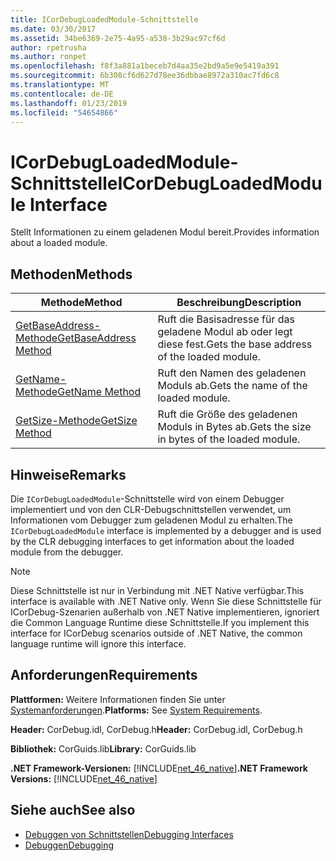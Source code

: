 ```yaml
---
title: ICorDebugLoadedModule-Schnittstelle
ms.date: 03/30/2017
ms.assetid: 34be6369-2e75-4a95-a538-3b29ac97cf6d
author: rpetrusha
ms.author: ronpet
ms.openlocfilehash: f8f3a881a1beceb7d4aa35e2bd9a5e9e5419a391
ms.sourcegitcommit: 6b308cf6d627d78ee36dbbae8972a310ac7fd6c8
ms.translationtype: MT
ms.contentlocale: de-DE
ms.lasthandoff: 01/23/2019
ms.locfileid: "54654866"
---
```

# <a name="icordebugloadedmodule-interface"></a><span data-ttu-id="f167a-102">ICorDebugLoadedModule-Schnittstelle</span><span class="sxs-lookup"><span data-stu-id="f167a-102">ICorDebugLoadedModule Interface</span></span>
<span data-ttu-id="f167a-103">Stellt Informationen zu einem geladenen Modul bereit.</span><span class="sxs-lookup"><span data-stu-id="f167a-103">Provides information about a loaded module.</span></span>  
  
## <a name="methods"></a><span data-ttu-id="f167a-104">Methoden</span><span class="sxs-lookup"><span data-stu-id="f167a-104">Methods</span></span>  
  
|<span data-ttu-id="f167a-105">Methode</span><span class="sxs-lookup"><span data-stu-id="f167a-105">Method</span></span>|<span data-ttu-id="f167a-106">Beschreibung</span><span class="sxs-lookup"><span data-stu-id="f167a-106">Description</span></span>|  
|------------|-----------------|  
|[<span data-ttu-id="f167a-107">GetBaseAddress-Methode</span><span class="sxs-lookup"><span data-stu-id="f167a-107">GetBaseAddress Method</span></span>](../../../../docs/framework/unmanaged-api/debugging/icordebugloadedmodule-getbaseaddress-method.md)|<span data-ttu-id="f167a-108">Ruft die Basisadresse für das geladene Modul ab oder legt diese fest.</span><span class="sxs-lookup"><span data-stu-id="f167a-108">Gets the base address of the loaded module.</span></span>|  
|[<span data-ttu-id="f167a-109">GetName-Methode</span><span class="sxs-lookup"><span data-stu-id="f167a-109">GetName Method</span></span>](../../../../docs/framework/unmanaged-api/debugging/icordebugloadedmodule-getname-method.md)|<span data-ttu-id="f167a-110">Ruft den Namen des geladenen Moduls ab.</span><span class="sxs-lookup"><span data-stu-id="f167a-110">Gets the name of the loaded module.</span></span>|  
|[<span data-ttu-id="f167a-111">GetSize-Methode</span><span class="sxs-lookup"><span data-stu-id="f167a-111">GetSize Method</span></span>](../../../../docs/framework/unmanaged-api/debugging/icordebugloadedmodule-getsize-method.md)|<span data-ttu-id="f167a-112">Ruft die Größe des geladenen Moduls in Bytes ab.</span><span class="sxs-lookup"><span data-stu-id="f167a-112">Gets the size in bytes of the loaded module.</span></span>|  
  
## <a name="remarks"></a><span data-ttu-id="f167a-113">Hinweise</span><span class="sxs-lookup"><span data-stu-id="f167a-113">Remarks</span></span>  
 <span data-ttu-id="f167a-114">Die `ICorDebugLoadedModule`-Schnittstelle wird von einem Debugger implementiert und von den CLR-Debugschnittstellen verwendet, um Informationen vom Debugger zum geladenen Modul zu erhalten.</span><span class="sxs-lookup"><span data-stu-id="f167a-114">The `ICorDebugLoadedModule` interface is implemented by a debugger and is used by the CLR debugging interfaces to get information about the loaded module from the debugger.</span></span>  
  
> [!NOTE]
>  <span data-ttu-id="f167a-115">Diese Schnittstelle ist nur in Verbindung mit .NET Native verfügbar.</span><span class="sxs-lookup"><span data-stu-id="f167a-115">This interface is available with .NET Native only.</span></span> <span data-ttu-id="f167a-116">Wenn Sie diese Schnittstelle für ICorDebug-Szenarien außerhalb von .NET Native implementieren, ignoriert die Common Language Runtime diese Schnittstelle.</span><span class="sxs-lookup"><span data-stu-id="f167a-116">If you implement this interface for ICorDebug scenarios outside of .NET Native, the common language runtime will ignore this interface.</span></span>  
  
## <a name="requirements"></a><span data-ttu-id="f167a-117">Anforderungen</span><span class="sxs-lookup"><span data-stu-id="f167a-117">Requirements</span></span>  
 <span data-ttu-id="f167a-118">**Plattformen:** Weitere Informationen finden Sie unter [Systemanforderungen](../../../../docs/framework/get-started/system-requirements.md).</span><span class="sxs-lookup"><span data-stu-id="f167a-118">**Platforms:** See [System Requirements](../../../../docs/framework/get-started/system-requirements.md).</span></span>  
  
 <span data-ttu-id="f167a-119">**Header:** CorDebug.idl, CorDebug.h</span><span class="sxs-lookup"><span data-stu-id="f167a-119">**Header:** CorDebug.idl, CorDebug.h</span></span>  
  
 <span data-ttu-id="f167a-120">**Bibliothek:** CorGuids.lib</span><span class="sxs-lookup"><span data-stu-id="f167a-120">**Library:** CorGuids.lib</span></span>  
  
 <span data-ttu-id="f167a-121">**.NET Framework-Versionen:** [!INCLUDE[net_46_native](../../../../includes/net-46-native-md.md)]</span><span class="sxs-lookup"><span data-stu-id="f167a-121">**.NET Framework Versions:** [!INCLUDE[net_46_native](../../../../includes/net-46-native-md.md)]</span></span>  
  
## <a name="see-also"></a><span data-ttu-id="f167a-122">Siehe auch</span><span class="sxs-lookup"><span data-stu-id="f167a-122">See also</span></span>
- [<span data-ttu-id="f167a-123">Debuggen von Schnittstellen</span><span class="sxs-lookup"><span data-stu-id="f167a-123">Debugging Interfaces</span></span>](../../../../docs/framework/unmanaged-api/debugging/debugging-interfaces.md)
- [<span data-ttu-id="f167a-124">Debuggen</span><span class="sxs-lookup"><span data-stu-id="f167a-124">Debugging</span></span>](../../../../docs/framework/unmanaged-api/debugging/index.md)
